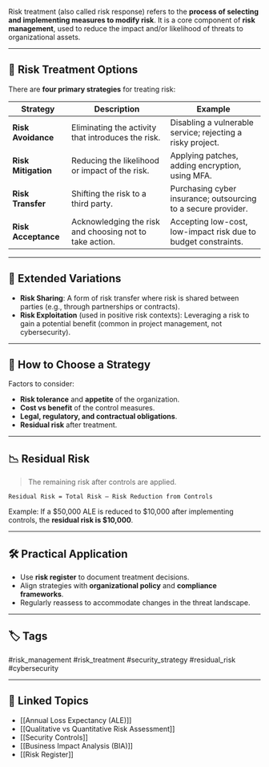 Risk treatment (also called risk response) refers to the **process of selecting and implementing measures to modify risk**. It is a core component of **risk management**, used to reduce the impact and/or likelihood of threats to organizational assets.

---

## 🎯 Risk Treatment Options

There are **four primary strategies** for treating risk:

| Strategy         | Description                                                                 | Example                                                        |
|------------------|-----------------------------------------------------------------------------|----------------------------------------------------------------|
| **Risk Avoidance** | Eliminating the activity that introduces the risk.                          | Disabling a vulnerable service; rejecting a risky project.     |
| **Risk Mitigation** | Reducing the likelihood or impact of the risk.                             | Applying patches, adding encryption, using MFA.                |
| **Risk Transfer**   | Shifting the risk to a third party.                                        | Purchasing cyber insurance; outsourcing to a secure provider.  |
| **Risk Acceptance** | Acknowledging the risk and choosing not to take action.                    | Accepting low-cost, low-impact risk due to budget constraints. |

---

## 🔁 Extended Variations

- **Risk Sharing**: A form of risk transfer where risk is shared between parties (e.g., through partnerships or contracts).
- **Risk Exploitation** (used in positive risk contexts): Leveraging a risk to gain a potential benefit (common in project management, not cybersecurity).

---

## 🧠 How to Choose a Strategy

Factors to consider:

- **Risk tolerance** and **appetite** of the organization.
- **Cost vs benefit** of the control measures.
- **Legal, regulatory, and contractual obligations**.
- **Residual risk** after treatment.

---

## 📉 Residual Risk

> The remaining risk after controls are applied.

```text
Residual Risk = Total Risk – Risk Reduction from Controls
```

Example: If a $50,000 ALE is reduced to $10,000 after implementing controls, the **residual risk is $10,000**.

---

## 🛠️ Practical Application

- Use **risk register** to document treatment decisions.
- Align strategies with **organizational policy** and **compliance frameworks**.
- Regularly reassess to accommodate changes in the threat landscape.

---

## 🏷 Tags

#risk_management #risk_treatment #security_strategy #residual_risk #cybersecurity

---

## 🔗 Linked Topics

- [[Annual Loss Expectancy (ALE)]]
- [[Qualitative vs Quantitative Risk Assessment]]
- [[Security Controls]]
- [[Business Impact Analysis (BIA)]]
- [[Risk Register]]